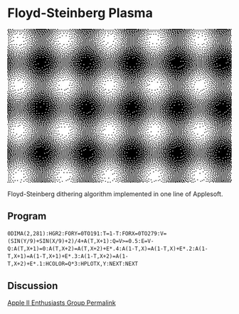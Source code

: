 # Floyd-Steinberg Plasma

![image](images/floyd-steinberg-plasma.jpg "Floyd-Steinberg Plasma")

Floyd-Steinberg dithering algorithm implemented in one line of Applesoft.

## Program
`0DIMA(2,281):HGR2:FORY=0TO191:T=1-T:FORX=0TO279:V=(SIN(Y/9)+SIN(X/9)+2)/4+A(T,X+1):Q=V>=0.5:E=V-Q:A(T,X+1)=0:A(T,X+2)=A(T,X+2)+E*.4:A(1-T,X)=A(1-T,X)+E*.2:A(1-T,X+1)=A(1-T,X+1)+E*.3:A(1-T,X+2)=A(1-T,X+2)+E*.1:HCOLOR=Q*3:HPLOTX,Y:NEXT:NEXT`

## Discussion

[Apple II Enthusiasts Group Permalink](https://www.facebook.com/groups/5251478676/permalink/10158230715378677/)
